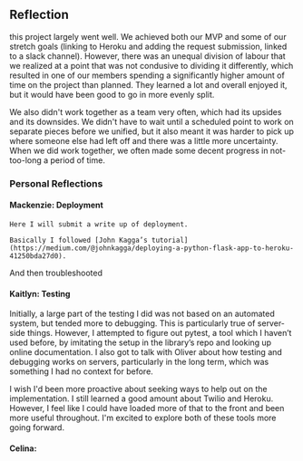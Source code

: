 ## Reflection

this project largely went well. We achieved both our MVP and some of our stretch goals (linking to Heroku and adding the request submission, linked to a slack channel). However, there was an unequal division of labour that we realized at a point that was not condusive to dividing it differently, which resulted in one of our members spending a significantly higher amount of time on the project than planned. They learned a lot and overall enjoyed it, but it would have been good to go in more evenly split.

We also didn't work together as a team very often, which had its upsides and its downsides. We didn't have to wait until a scheduled point to work on separate pieces before we unified, but it also meant it was harder to pick up where someone else had left off and there was a little more uncertainty. When we did work together, we often made some decent progress in not-too-long a period of time.

### Personal Reflections

#### Mackenzie: Deployment

	Here I will submit a write up of deployment.
  
	Basically I followed [John Kagga’s tutorial](https://medium.com/@johnkagga/deploying-a-python-flask-app-to-heroku-41250bda27d0).

And then troubleshooted 

#### Kaitlyn: Testing

Initially, a large part of the testing I did was not based on an automated system, but tended more to debugging. This is particularly true of server-side things. However, I attempted to figure out pytest, a tool which I haven’t used before, by imitating the setup in the library’s repo and looking up online documentation. I also got to talk with Oliver about how testing and debugging works on servers, particularly in the long term, which was something I had no context for before.

I wish I'd been more proactive about seeking ways to help out on the implementation. I still learned a good amount about Twilio and Heroku. However, I feel like I could have loaded more of that to the front and been more useful throughout. I'm excited to explore both of these tools more going forward.

#### Celina:

